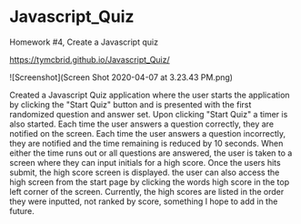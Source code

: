 # Javascript_Quiz
Homework #4, Create a Javascript quiz


https://tymcbrid.github.io/Javascript_Quiz/


![Screenshot](Screen Shot 2020-04-07 at 3.23.43 PM.png)


Created a Javascript Quiz application where the user starts the application by clicking the "Start Quiz" button and is presented with the first randomized question and answer set. Upon clicking "Start Quiz" a timer is also started. Each time the user answers a question correctly, they are notified on the screen. Each time the user answers a question incorrectly, they are notified and the time remaining is reduced by 10 seconds. When either the time runs out or all questions are answered, the user is taken to a screen where they can input initials for a high score. Once the users hits submit, the high score screen is displayed. the user can also access the high screen from the start page by clicking the words high score in the top left corner of the screen. Currently, the high scores are listed in the order they were inputted, not ranked by score, something I hope to add in the future.
